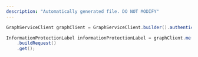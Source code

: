 ```yaml
---
description: "Automatically generated file. DO NOT MODIFY"
---
```

<!-- markdownlint-disable MD041 -->

```java
GraphServiceClient graphClient = GraphServiceClient.builder().authenticationProvider( authProvider ).buildClient();

InformationProtectionLabel informationProtectionLabel = graphClient.me().informationProtection().policy().labels("{id}")
    .buildRequest()
    .get();
```
